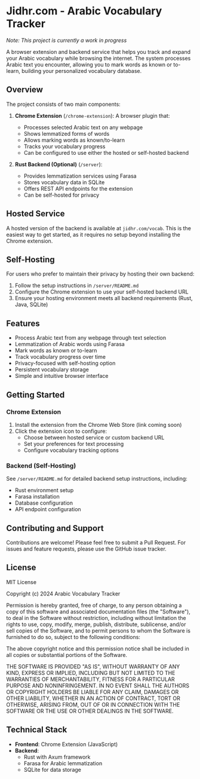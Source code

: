# Jidhr.com - Arabic Vocabulary Tracker

_Note: This project is currently a work in progress_

A browser extension and backend service that helps you track and expand your Arabic vocabulary while browsing the internet. The system processes Arabic text you encounter, allowing you to mark words as known or to-learn, building your personalized vocabulary database.

## Overview

The project consists of two main components:

1. **Chrome Extension** (`/chrome-extension`):
   A browser plugin that:

   - Processes selected Arabic text on any webpage
   - Shows lemmatized forms of words
   - Allows marking words as known/to-learn
   - Tracks your vocabulary progress
   - Can be configured to use either the hosted or self-hosted backend

2. **Rust Backend (Optional)** (`/server`):
   - Provides lemmatization services using Farasa
   - Stores vocabulary data in SQLite
   - Offers REST API endpoints for the extension
   - Can be self-hosted for privacy

## Hosted Service

A hosted version of the backend is available at `jidhr.com/vocab`. This is the easiest way to get started, as it requires no setup beyond installing the Chrome extension.

## Self-Hosting

For users who prefer to maintain their privacy by hosting their own backend:

1. Follow the setup instructions in `/server/README.md`
2. Configure the Chrome extension to use your self-hosted backend URL
3. Ensure your hosting environment meets all backend requirements (Rust, Java, SQLite)

## Features

- Process Arabic text from any webpage through text selection
- Lemmatization of Arabic words using Farasa
- Mark words as known or to-learn
- Track vocabulary progress over time
- Privacy-focused with self-hosting option
- Persistent vocabulary storage
- Simple and intuitive browser interface

## Getting Started

### Chrome Extension

1. Install the extension from the Chrome Web Store (link coming soon)
2. Click the extension icon to configure:
   - Choose between hosted service or custom backend URL
   - Set your preferences for text processing
   - Configure vocabulary tracking options

### Backend (Self-Hosting)

See `/server/README.md` for detailed backend setup instructions, including:

- Rust environment setup
- Farasa installation
- Database configuration
- API endpoint configuration

## Contributing and Support

Contributions are welcome! Please feel free to submit a Pull Request. For issues and feature requests, please use the GitHub issue tracker.

## License

MIT License

Copyright (c) 2024 Arabic Vocabulary Tracker

Permission is hereby granted, free of charge, to any person obtaining a copy
of this software and associated documentation files (the "Software"), to deal
in the Software without restriction, including without limitation the rights
to use, copy, modify, merge, publish, distribute, sublicense, and/or sell
copies of the Software, and to permit persons to whom the Software is
furnished to do so, subject to the following conditions:

The above copyright notice and this permission notice shall be included in all
copies or substantial portions of the Software.

THE SOFTWARE IS PROVIDED "AS IS", WITHOUT WARRANTY OF ANY KIND, EXPRESS OR
IMPLIED, INCLUDING BUT NOT LIMITED TO THE WARRANTIES OF MERCHANTABILITY,
FITNESS FOR A PARTICULAR PURPOSE AND NONINFRINGEMENT. IN NO EVENT SHALL THE
AUTHORS OR COPYRIGHT HOLDERS BE LIABLE FOR ANY CLAIM, DAMAGES OR OTHER
LIABILITY, WHETHER IN AN ACTION OF CONTRACT, TORT OR OTHERWISE, ARISING FROM,
OUT OF OR IN CONNECTION WITH THE SOFTWARE OR THE USE OR OTHER DEALINGS IN THE
SOFTWARE.

## Technical Stack

- **Frontend**: Chrome Extension (JavaScript)
- **Backend**:
  - Rust with Axum framework
  - Farasa for Arabic lemmatization
  - SQLite for data storage
